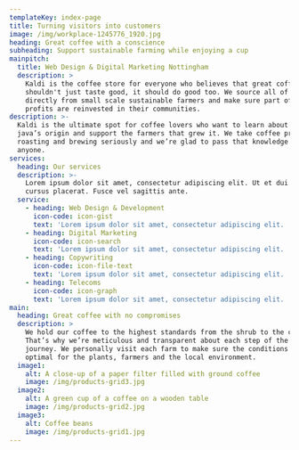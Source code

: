```yaml
---
templateKey: index-page
title: Turning visitors into customers
image: /img/workplace-1245776_1920.jpg
heading: Great coffee with a conscience
subheading: Support sustainable farming while enjoying a cup
mainpitch:
  title: Web Design & Digital Marketing Nottingham
  description: >
    Kaldi is the coffee store for everyone who believes that great coffee
    shouldn't just taste good, it should do good too. We source all of our beans
    directly from small scale sustainable farmers and make sure part of the
    profits are reinvested in their communities.
description: >-
  Kaldi is the ultimate spot for coffee lovers who want to learn about their
  java’s origin and support the farmers that grew it. We take coffee production,
  roasting and brewing seriously and we’re glad to pass that knowledge to
  anyone.
services:
  heading: Our services
  description: >-
    Lorem ipsum dolor sit amet, consectetur adipiscing elit. Ut et dui id ligula
    cursus placerat. Fusce vel sagittis ante.
  service:
    - heading: Web Design & Development
      icon-code: icon-gist
      text: 'Lorem ipsum dolor sit amet, consectetur adipiscing elit. '
    - heading: Digital Marketing
      icon-code: icon-search
      text: 'Lorem ipsum dolor sit amet, consectetur adipiscing elit. '
    - heading: Copywriting
      icon-code: icon-file-text
      text: 'Lorem ipsum dolor sit amet, consectetur adipiscing elit. '
    - heading: Telecoms
      icon-code: icon-graph
      text: 'Lorem ipsum dolor sit amet, consectetur adipiscing elit. '
main:
  heading: Great coffee with no compromises
  description: >
    We hold our coffee to the highest standards from the shrub to the cup.
    That’s why we’re meticulous and transparent about each step of the coffee’s
    journey. We personally visit each farm to make sure the conditions are
    optimal for the plants, farmers and the local environment.
  image1:
    alt: A close-up of a paper filter filled with ground coffee
    image: /img/products-grid3.jpg
  image2:
    alt: A green cup of a coffee on a wooden table
    image: /img/products-grid2.jpg
  image3:
    alt: Coffee beans
    image: /img/products-grid1.jpg
---
```


